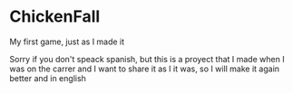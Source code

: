# ChickenFall
My first game, just as I made it

Sorry if you don't speack spanish, but this is a proyect that I made when I was on the carrer and I want to share it as I it was, so I will make it again better and in english
